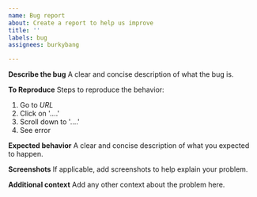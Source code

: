 ```yaml
---
name: Bug report
about: Create a report to help us improve
title: ''
labels: bug
assignees: burkybang

---
```


**Describe the bug**
A clear and concise description of what the bug is.

**To Reproduce**
Steps to reproduce the behavior:
1. Go to *URL*
2. Click on '....'
3. Scroll down to '....'
4. See error

**Expected behavior**
A clear and concise description of what you expected to happen.

**Screenshots**
If applicable, add screenshots to help explain your problem.

**Additional context**
Add any other context about the problem here.
